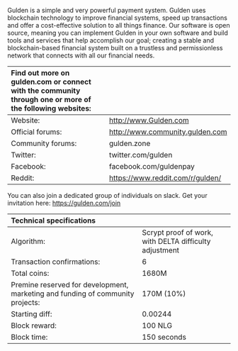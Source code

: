 Gulden is a simple and very powerful payment system. Gulden uses blockchain technology to improve financial systems, speed up transactions and offer a cost-effective solution to all things finance. Our software is open source, meaning you can implement Gulden in your own software and build tools and services that help accomplish our goal; creating a stable and blockchain-based financial system built on a trustless and permissionless network that connects with all our financial needs.


|Find out more on gulden.com or connect with the community through one or more of the following websites:||
|:-----------|:-------|
|Website:|http://www.Gulden.com|
|Official forums:|http://www.community.gulden.com|
|Community forums:|gulden.zone|
|Twitter:|twitter.com/gulden|
|Facebook:|facebook.com/guldenpay|
|Reddit:|https://www.reddit.com/r/gulden/|


You can also join a dedicated group of individuals on slack. Get your invitation here: 
https://gulden.com/join


|Technical specifications||
|:-----------|:---------|
|Algorithm:|Scrypt proof of work, with DELTA difficulty adjustment|
|Transaction confirmations:|6|
|Total coins:|1680M|
|Premine reserved for development, marketing and funding of community projects:|170M (10%)|
|Starting diff:|0.00244|
|Block reward:|100 NLG|
|Block time:|150 seconds|
